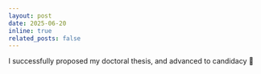 ```yaml
---
layout: post
date: 2025-06-20
inline: true
related_posts: false
---
```


I successfully proposed my doctoral thesis, and advanced to candidacy :tada:
